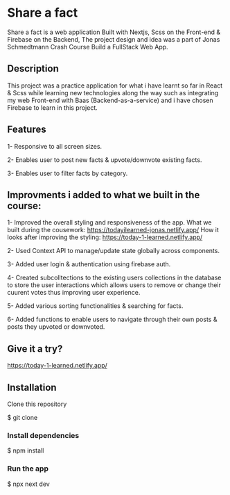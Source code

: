 # Share a fact

Share a fact is a web application Built with Nextjs, Scss on the Front-end & Firebase on the Backend, The project design and idea was a part of Jonas Schmedtmann Crash Course Build a FullStack Web App.

## Description

This project was a practice application for what i have learnt so far in React & Scss while learning new technologies along the way
such as integrating my web Front-end with Baas (Backend-as-a-service) and i have chosen Firebase to learn in this project.

## Features

1- Responsive to all screen sizes.

2- Enables user to post new facts & upvote/downvote existing facts.

3- Enables user to filter facts by category.

## Improvments i added to what we built in the course:

1- Improved the overall styling and responsiveness of the app. 
 What we built during the cousework: https://todayilearned-jonas.netlify.app/
 How it looks after improving the styling: https://today-1-learned.netlify.app/

2- Used Context API to manage/update state globally across components.

3- Added user login & authentication using firebase auth.

4- Created subcolltections to the existing users collections in the database to store the user interactions which allows users to remove or change their cuurent votes thus improving user experience.

5- Added various sorting functionalities & searching for facts.

6- Added functions to enable users to navigate through their own posts & posts they upvoted or downvoted.

## Give it a try?

https://today-1-learned.netlify.app/

## Installation

Clone this repository

$ git clone

### Install dependencies

$ npm install

### Run the app

$ npx next dev
